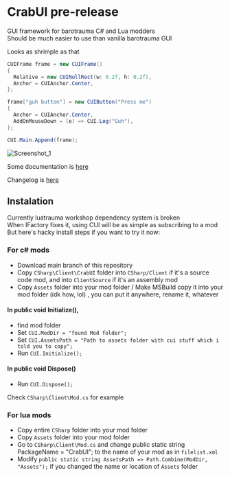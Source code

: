 # CrabUI pre-release

GUI framework for barotrauma C# and Lua modders  
Should be much easier to use than vanilla barotrauma GUI

Looks as shrimple as that
```C#
CUIFrame frame = new CUIFrame()
{
  Relative = new CUINullRect(w: 0.2f, h: 0.2f),
  Anchor = CUIAnchor.Center,
};

frame["guh button"] = new CUIButton("Press me")
{
  Anchor = CUIAnchor.Center,
  AddOnMouseDown = (e) => CUI.Log("Guh"),
};

CUI.Main.Append(frame);
```
![Screenshot_1](https://github.com/user-attachments/assets/91791edd-5b3d-48b0-a6f4-46f60d86f95f)

Some documentation is [here](https://somerandomnoobkekeke.github.io/CrabUI/index.html)

Changelog is [here](https://github.com/SomeRandomNoobKekeke/CrabUI/blob/main/CSharp/Client/CrabUI/Changelog.md) 

## Instalation

Currently luatrauma workshop dependency system is broken  
When IFactory fixes it, using CUI will be as simple as subscribing to a mod  
But here's hacky install steps if you want to try it now:
### For c# mods
- Download main branch of this repository
- Copy `CSharp\Client\CrabUI` folder into `CSharp/Client` if it's a source code mod, and into `ClientSource` if it's an assembly mod
- Copy `Assets` folder into your mod folder / Make MSBuild copy it into your mod folder (idk how, lol) , you can put it anywhere, rename it, whatever
#### In public void Initialize(), 
- find mod folder
- Set `CUI.ModDir = "found Mod folder";`
- Set `CUI.AssetsPath = "Path to assets folder with cui stuff which i told you to copy";`
- Run `CUI.Initialize();`
#### In public void Dispose()
- Run `CUI.Dispose();` 

Check `CSharp\Client\Mod.cs` for example

### For lua mods
- Copy entire `CSharp` folder into your mod folder
- Copy `Assets` folder into your mod folder
- Go to `CSharp\Client\Mod.cs` and change public static string PackageName = "CrabUI"; to the name of your mod as in `filelist.xml`
- Modify `public static string AssetsPath => Path.Combine(ModDir, "Assets");` if you changed the name or location of `Assets` folder